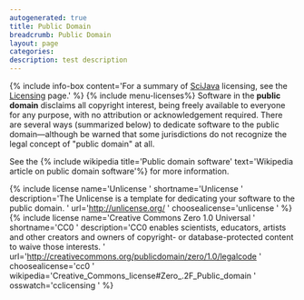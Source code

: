 ```yaml
---
autogenerated: true
title: Public Domain
breadcrumb: Public Domain
layout: page
categories: 
description: test description
---
```


{% include info-box content='For a summary of [SciJava](SciJava ) licensing, see the [Licensing](Licensing ) page.' %} {% include menu-licenses%}
Software in the **public domain** disclaims all copyright interest, being freely available to everyone for any purpose, with no attribution or acknowledgement required. There are several ways (summarized below) to dedicate software to the public domain—although be warned that some jurisdictions do not recognize the legal concept of "public domain" at all.

See the {% include wikipedia title='Public domain software' text='Wikipedia article on public domain software'%} for more information.

{% include license name='Unlicense ' shortname='Unlicense ' description='The Unlicense is a template for dedicating your software to the public domain. ' url='http://unlicense.org/ ' choosealicense='unlicense ' %} {% include license name='Creative Commons Zero 1.0 Universal ' shortname='CC0 ' description='CC0 enables scientists, educators, artists and other creators and owners of copyright- or database-protected content to waive those interests. ' url='http://creativecommons.org/publicdomain/zero/1.0/legalcode ' choosealicense='cc0 ' wikipedia='Creative\_Commons\_license\#Zero\_.2F\_Public\_domain ' osswatch='cclicensing ' %}
